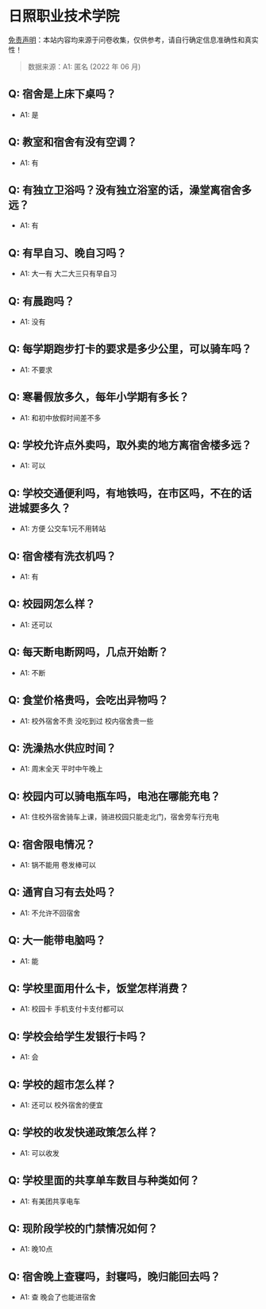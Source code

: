 # 日照职业技术学院

[免责声明](https://colleges.chat/#_3)：本站内容均来源于问卷收集，仅供参考，请自行确定信息准确性和真实性！

> 数据来源：A1: 匿名 (2022 年 06 月)

## Q: 宿舍是上床下桌吗？

- A1: 是

## Q: 教室和宿舍有没有空调？

- A1: 有

## Q: 有独立卫浴吗？没有独立浴室的话，澡堂离宿舍多远？

- A1: 有

## Q: 有早自习、晚自习吗？

- A1: 大一有     大二大三只有早自习

## Q: 有晨跑吗？

- A1: 没有

## Q: 每学期跑步打卡的要求是多少公里，可以骑车吗？

- A1: 不要求

## Q: 寒暑假放多久，每年小学期有多长？

- A1: 和初中放假时间差不多

## Q: 学校允许点外卖吗，取外卖的地方离宿舍楼多远？

- A1: 可以

## Q: 学校交通便利吗，有地铁吗，在市区吗，不在的话进城要多久？

- A1: 方便  公交车1元不用转站

## Q: 宿舍楼有洗衣机吗？

- A1: 有

## Q: 校园网怎么样？

- A1: 还可以

## Q: 每天断电断网吗，几点开始断？

- A1: 不断

## Q: 食堂价格贵吗，会吃出异物吗？

- A1: 校外宿舍不贵 没吃到过     校内宿舍贵一些

## Q: 洗澡热水供应时间？

- A1: 周末全天    平时中午晚上

## Q: 校园内可以骑电瓶车吗，电池在哪能充电？

- A1: 住校外宿舍骑车上课，骑进校园只能走北门，宿舍旁车行充电

## Q: 宿舍限电情况？

- A1: 锅不能用 卷发棒可以

## Q: 通宵自习有去处吗？

- A1: 不允许不回宿舍

## Q: 大一能带电脑吗？

- A1: 能

## Q: 学校里面用什么卡，饭堂怎样消费？

- A1: 校园卡   手机支付卡支付都可以

## Q: 学校会给学生发银行卡吗？

- A1: 会

## Q: 学校的超市怎么样？

- A1: 还可以   校外宿舍的便宜

## Q: 学校的收发快递政策怎么样？

- A1: 可以收发

## Q: 学校里面的共享单车数目与种类如何？

- A1: 有美团共享电车

## Q: 现阶段学校的门禁情况如何？

- A1: 晚10点

## Q: 宿舍晚上查寝吗，封寝吗，晚归能回去吗？

- A1: 查    晚会了也能进宿舍

